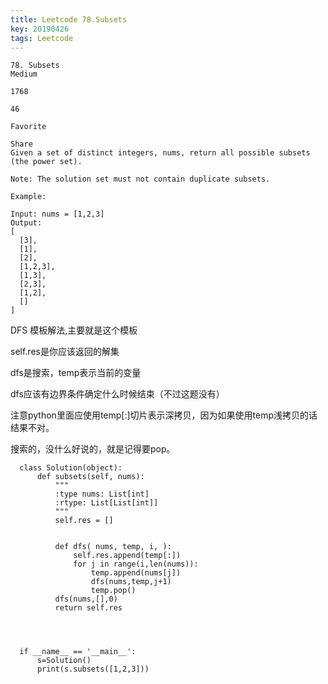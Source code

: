 ```yaml
---
title: Leetcode 78.Subsets
key: 20190426
tags: Leetcode
---
```



    78. Subsets
    Medium

    1768

    46

    Favorite

    Share
    Given a set of distinct integers, nums, return all possible subsets (the power set).

    Note: The solution set must not contain duplicate subsets.

    Example:

    Input: nums = [1,2,3]
    Output:
    [
      [3],
      [1],
      [2],
      [1,2,3],
      [1,3],
      [2,3],
      [1,2],
      []
    ]



DFS 模板解法,主要就是这个模板

self.res是你应该返回的解集

dfs是搜索，temp表示当前的变量

dfs应该有边界条件确定什么时候结束（不过这题没有）

注意python里面应使用temp[:]切片表示深拷贝，因为如果使用temp浅拷贝的话结果不对。

搜索的，没什么好说的，就是记得要pop。

      class Solution(object):
          def subsets(self, nums):
              """
              :type nums: List[int]
              :rtype: List[List[int]]
              """
              self.res = []


              def dfs( nums, temp, i, ):
                  self.res.append(temp[:])
                  for j in range(i,len(nums)):
                      temp.append(nums[j])
                      dfs(nums,temp,j+1)
                      temp.pop()
              dfs(nums,[],0)
              return self.res




      if __name__ == '__main__':
          s=Solution()
          print(s.subsets([1,2,3]))